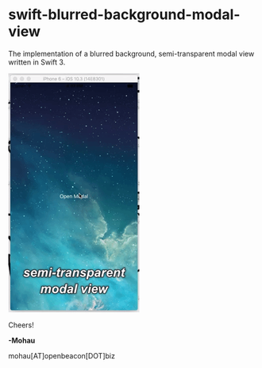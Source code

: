 # swift-blurred-background-modal-view


The implementation of a blurred background, semi-transparent modal view written in Swift 3.

![](demo/demo.gif?raw=true)




Cheers!

**-Mohau**

mohau[AT]openbeacon[DOT]biz
